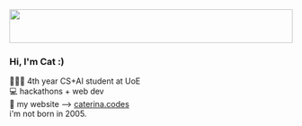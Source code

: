 <img src="https://images.squarespace-cdn.com/content/v1/5ad2754d75f9eeb22cb26028/1566715705847-O82KZ2V95UQCVKXQWZ0A/light+pink+banner-03.jpg?format=2500w" height="60px" width="100%"/>

### Hi, I'm Cat :)

👩🏽‍💻 4th year CS+AI student at UoE <br>
💻 hackathons + web dev <br>
🌸 my website –> [caterina.codes](https://caterina.codes) <br>
i'm not born in 2005.

